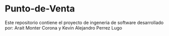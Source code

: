 # Punto-de-Venta
Este repositorio contiene el proyecto de ingeneria de software desarrollado por: 
Arait Monter Corona 
y
Kevin Alejandro Perrez Lugo
